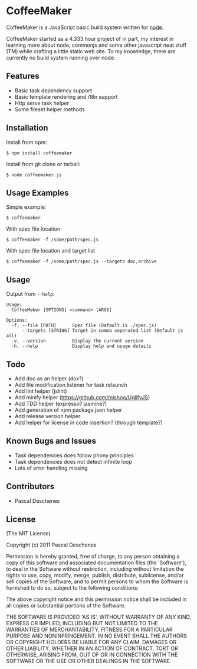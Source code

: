 # CoffeeMaker

 CoffeeMaker is a JavaScript basic build system written for [node](http://nodejs.org).

 CoffeeMaker started as a 4.333 hour project of in part, my interest in learning more about node, commonjs and some other
 javascript neat stuff (TM) while crafting a little static web site. To my knowledge, there are currently no build system 
 running over node.

## Features

  * Basic task dependency support
  * Basic template rendering and i18n support
  * Http serve task helper  
  * Some fileset helper methods

## Installation

Install from npm:

    $ npm install coffeemaker

Install from git clone or tarball:

    $ node coffeemaker.js

## Usage Examples

Simple example:

    $ coffeemaker

With spec file location

    $ coffeemaker -f /some/path/spec.js

With spec file location and target list

    $ coffeemaker -f /some/path/spec.js --targets doc,archive

## Usage

Output from `--help`:

    Usage:
      CoffeeMaker [OPTIONS] <command> [ARGS]
    
    Options: 
      -f, --file [PATH]      Spec file (Default is ./spec.js)
          --targets [STRING] Target in comma seperated list (Default is all)
      -v, --version          Display the current version
      -h, --help             Display help and usage details


## Todo

  * Add doc as an helper (dox?)
  * Add file modification listener for task relaunch
  * Add lint helper (jslint)
  * Add minify helper (https://github.com/mishoo/UglifyJS)
  * Add TDD helper (expresso? jasmine?)
  * Add generation of npm package.json helper
  * Add release version helper
  * Add helper for license in code insertion? (through template?)

## Known Bugs and Issues

  * Task dependencies does follow phony principles
  * Task dependencies does not detect infinite loop
  * Lots of error handling missing

## Contributors

  * Pascal Deschenes

## License 

(The MIT License)

Copyright (c) 2011 Pascal Deschenes

Permission is hereby granted, free of charge, to any person obtaining
a copy of this software and associated documentation files (the
'Software'), to deal in the Software without restriction, including
without limitation the rights to use, copy, modify, merge, publish,
distribute, sublicense, and/or sell copies of the Software, and to
permit persons to whom the Software is furnished to do so, subject to
the following conditions:

The above copyright notice and this permission notice shall be
included in all copies or substantial portions of the Software.

THE SOFTWARE IS PROVIDED 'AS IS', WITHOUT WARRANTY OF ANY KIND,
EXPRESS OR IMPLIED, INCLUDING BUT NOT LIMITED TO THE WARRANTIES OF
MERCHANTABILITY, FITNESS FOR A PARTICULAR PURPOSE AND NONINFRINGEMENT.
IN NO EVENT SHALL THE AUTHORS OR COPYRIGHT HOLDERS BE LIABLE FOR ANY
CLAIM, DAMAGES OR OTHER LIABILITY, WHETHER IN AN ACTION OF CONTRACT,
TORT OR OTHERWISE, ARISING FROM, OUT OF OR IN CONNECTION WITH THE
SOFTWARE OR THE USE OR OTHER DEALINGS IN THE SOFTWARE.